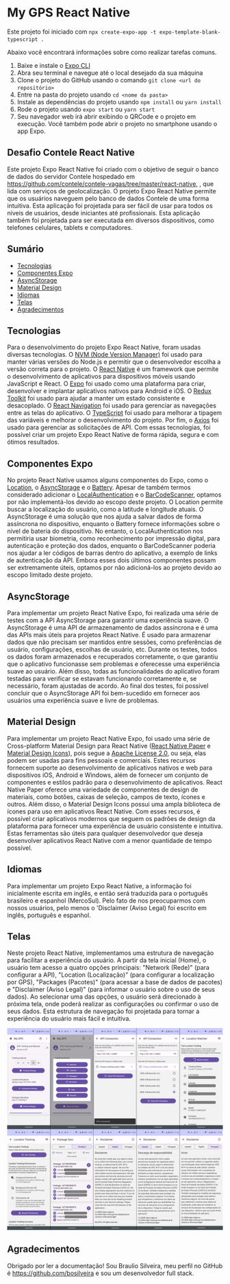 # My GPS React Native

Este projeto foi iniciado com `npx create-expo-app -t expo-template-blank-typescript .`

Abaixo você encontrará informações sobre como realizar tarefas comuns.

1. Baixe e instale o [Expo CLI](https://docs.expo.io/versions/latest/workflow/expo-cli/)
2. Abra seu terminal e navegue até o local desejado da sua máquina
3. Clone o projeto do GitHub usando o comando `git clone <url do repositório>`
4. Entre na pasta do projeto usando `cd <nome da pasta>`
5. Instale as dependências do projeto usando `npm install` ou `yarn install`
6. Rode o projeto usando `expo start` ou `yarn start`
7. Seu navegador web irá abrir exibindo o QRCode e o projeto em execução. Você também pode abrir o projeto no smartphone usando o app Expo.

## Desafio Contele React Native

Este projeto Expo React Native foi criado com o objetivo de seguir o banco de dados do servidor Contele hospedado em https://github.com/contele/contele-vagas/tree/master/react-native, , que lida com serviços de geolocalização. O projeto Expo React Native permite que os usuários naveguem pelo banco de dados Contele de uma forma intuitiva. Esta aplicação foi projetada para ser fácil de usar para todos os níveis de usuários, desde iniciantes até profissionais. Esta aplicação também foi projetada para ser executada em diversos dispositivos, como telefones celulares, tablets e computadores.

## Sumário
* [Tecnologias](#tecnologias)
* [Componentes Expo](#componentes-expo)
* [AsyncStorage](#asyncstorage)
* [Material Design](#material-design)
* [Idiomas](#idiomas)
* [Telas](#telas)
* [Agradecimentos](*#agradecimentos)

## Tecnologias

Para o desenvolvimento do projeto Expo React Native, foram usadas diversas tecnologias. O [NVM (Node Version Manager)](https://github.com/nvm-sh/nvm) foi usado para manter várias versões do Node.js e permitir que o desenvolvedor escolha a versão correta para o projeto. O [React Native](https://reactnative.dev/docs/getting-started) é um framework que permite o desenvolvimento de aplicativos para dispositivos móveis usando JavaScript e React. O [Expo](https://docs.expo.io/) foi usado como uma plataforma para criar, desenvolver e implantar aplicativos nativos para Android e iOS. O [Redux Toolkit](https://redux-toolkit.js.org/) foi usado para ajudar a manter um estado consistente e desacoplado. O [React Navigation](https://reactnavigation.org/docs/) foi usado para gerenciar as navegações entre as telas do aplicativo. O [TypeScript](https://www.typescriptlang.org/docs/home.html)  foi usado para melhorar a tipagem das variáveis e melhorar o desenvolvimento do projeto. Por fim, o [Axios](https://github.com/axios/axios) foi usado para gerenciar as solicitações de API. Com essas tecnologias, foi possível criar um projeto Expo React Native de forma rápida, segura e com ótimos resultados.


## Componentes Expo

No projeto React Native usamos alguns componentes do Expo, como o [Location](https://docs.expo.io/versions/latest/sdk/location/), o [AsyncStorage](https://docs.expo.io/versions/latest/sdk/async-storage/) e o [Battery](https://docs.expo.io/versions/latest/sdk/battery/). Apesar de também termos considerado adicionar o [LocalAuthentication](https://docs.expo.io/versions/latest/sdk/local-authentication/) e o [BarCodeScanner](https://docs.expo.io/versions/latest/sdk/bar-code-scanner/), optamos por não implementá-los devido ao escopo deste projeto.
O Location permite buscar a localização do usuário, como a latitude e longitude atuais. O AsyncStorage é uma solução que nos ajuda a salvar dados de forma assíncrona no dispositivo, enquanto o Battery fornece informações sobre o nível de bateria do dispositivo. No entanto, o LocalAuthentication nos permitiria usar biometria, como reconhecimento por impressão digital, para autenticação e proteção dos dados, enquanto o BarCodeScanner poderia nos ajudar a ler códigos de barras dentro do aplicativo, a exemplo de links de autenticação da API. Embora esses dois últimos componentes possam ser extremamente úteis, optamos por não adicioná-los ao projeto devido ao escopo limitado deste projeto.

## AsyncStorage

Para implementar um projeto React Native Expo, foi realizada uma série de testes com a API AsyncStorage para garantir uma experiência suave. O AsyncStorage é uma API de armazenamento de dados assíncrona e é uma das APIs mais úteis para projetos React Native. É usado para armazenar dados que não precisam ser mantidos entre sessões, como preferências de usuário, configurações, escolhas de usuário, etc. Durante os testes, todos os dados foram armazenados e recuperados corretamente, o que garantiu que o aplicativo funcionasse sem problemas e oferecesse uma experiência suave ao usuário. Além disso, todas as funcionalidades do aplicativo foram testadas para verificar se estavam funcionando corretamente e, se necessário, foram ajustadas de acordo. Ao final dos testes, foi possível concluir que o AsyncStorage API foi bem-sucedido em fornecer aos usuários uma experiência suave e livre de problemas.

## Material Design

Para implementar um projeto React Native Expo, foi usado uma série de Cross-platform Material Design para React Native ([React Native Paper](https://callstack.github.io/react-native-paper/) e [Material Design Icons](https://materialdesignicons.com/)), pois segue a [Apache License 2.0](http://www.apache.org/licenses/LICENSE-2.0), ou seja, elas podem ser usadas para fins pessoais e comerciais. Estes recursos fornecem suporte ao desenvolvimento de aplicativos nativos e web para dispositivos iOS, Android e Windows, além de fornecer um conjunto de componentes e estilos padrão para o desenvolvimento de aplicativos. React Native Paper oferece uma variedade de componentes de design de materiais, como botões, caixas de seleção, campos de texto, ícones e outros. Além disso, o Material Design Icons possui uma ampla biblioteca de ícones para uso em aplicativos React Native. Com esses recursos, é possível criar aplicativos modernos que seguem os padrões de design da plataforma para fornecer uma experiência de usuário consistente e intuitiva. Estas ferramentas são úteis para qualquer desenvolvedor que deseja desenvolver aplicativos React Native com a menor quantidade de tempo possível.

## Idiomas

Para implementar um projeto Expo React Native, a informação foi inicialmente escrita em inglês, e então será traduzida para o português brasileiro e espanhol (MercoSul). Pelo fato de nos preocuparmos com nossos usuários, pelo menos o 'Disclaimer (Aviso Legal) foi escrito em inglês, português e espanhol.

## Telas

Neste projeto React Native, implementamos uma estrutura de navegação para facilitar a experiência do usuário. A partir da tela inicial (Home), o usuário tem acesso a quatro opções principais: "Network (Rede)" (para configurar a API), "Location (Localização)" (para configurar a localização por GPS), "Packages (Pacotes)" (para acessar a base de dados de pacotes) e "Disclaimer (Aviso Legal)" (para informar o usuário sobre o uso de seus dados). Ao selecionar uma das opções, o usuário será direcionado à próxima tela, onde poderá realizar as configurações ou confirmar o uso de seus dados. Esta estrutura de navegação foi projetada para tornar a experiência do usuário mais fácil e intuitiva.

![telas](MyGPSTelas.png)

## Agradecimentos

Obrigado por ler a documentação! Sou Braulio Silveira, meu perfil no GitHub é https://github.com/bosilveira e sou um desenvolvedor full stack.